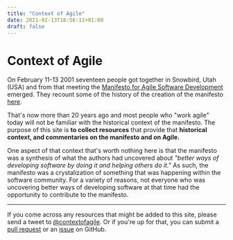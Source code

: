 ```yaml
---
title: "Context of Agile"
date: 2021-02-13T16:56:11+01:00
draft: false
---
```


# Context of Agile

On February 11-13 2001 seventeen people got together in Snowbird, Utah (USA) and from that meeting the [Manifesto for Agile Software Development](https://agilemanifesto.org/) emerged. They recount some of the history of the creation of the manifesto [here](https://agilemanifesto.org/history.html).

That's now more than 20 years ago and most people who "work agile" today will not be familiar with the historical context of the manifesto. The purpose of this site is **to collect resources** that provide that **historical context, and commentaries on the manifesto and on Agile.**

One aspect of that context that's worth nothing here is that the manifesto was a synthesis of what the authors had uncovered about *"better ways of developing software by doing it and helping others do it."* As such, the manifesto was a crystalization of something that was happening within the software community. For a variety of reasons, not everyone who was uncovering better ways of developing software at that time had the opportunity to contribute to the manifesto.

---

If you come across any resources that might be added to this site, please send a tweet to [@contextofagile](https://twitter.com/ContextOfAgile). Or if you're up for that, you can submit a [pull request](https://github.com/j19sch/context-of-agile/pulls) or an [issue](https://github.com/j19sch/context-of-agile/issues) on GitHub.
